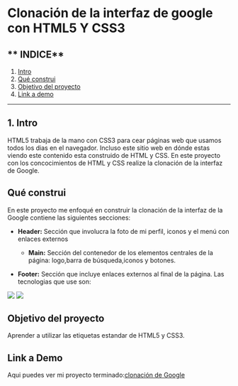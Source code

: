 # Clonación de la interfaz de google con HTML5 Y CSS3

## ** INDICE**

1. [Intro](#)
2. [Qué construi ](#)
3. [Objetivo del proyecto ](#)
4. [Link a demo ](#)

****
   ## 1. Intro 
   HTML5 trabaja de la mano con CSS3 para cear páginas web que usamos todos los dias en el navegador. Incluso este sitio web en dónde estas viendo este contenido esta construido de HTML y CSS. En este proyecto con los concocimientos de HTML y CSS realize la clonación de la interfaz de Google. 
   
## Qué construi 
En este proyecto me enfoqué en construir la clonación de la interfaz de la Google contiene las siguientes secciones:

* **Header:** Sección que involucra la foto de mi perfil, iconos y el menú con enlaces externos

  * **Main:** Sección del contenedor de los elementos centrales de la página: logo,barra de búsqueda,iconos y botones.


 * **Footer:** Sección que incluye enlaces externos al final de la página.
 Las tecnologias que use son:
  <img src="https://img.shields.io/badge/CSS3-1572B6?style=for-the-badge&logo=css3&logoColor=white" />
      <img src="https://img.shields.io/badge/HTML5-E34F26?style=for-the-badge&logo=html5&logoColor=white" />
      
## Objetivo del proyecto
Aprender a utilizar las etiquetas estandar de HTML5 y CSS3.

## Link a Demo 
Aqui puedes ver mi proyecto terminado:[clonación de Google ](https://clo-ndegoogle.vercel.app/)
      
